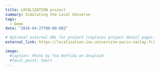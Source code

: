 ```yaml
---
title: LOCALIZATION project
summary: Simulating the Local Universe 
tags:
  - Demo
date: "2016-04-27T00:00:00Z"

# Optional external URL for project (replaces project detail page).
external_link: https://localization.ias.universite-paris-saclay.fr/

image:
  #caption: Photo by Toa Heftiba on Unsplash
  #focal_point: Smart
---
```

